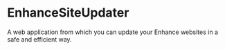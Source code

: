 # EnhanceSiteUpdater
A web application from which you can update your Enhance websites in a safe and efficient way.
